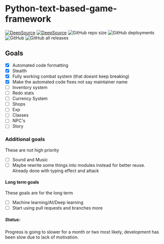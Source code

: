 # Python-text-based-game-framework

[![DeepSource](https://deepsource.io/gh/Dragonlord1005/Python-text-based-game-framework.svg/?label=active+issues&show_trend=true)](https://deepsource.io/gh/Dragonlord1005/Python-text-based-game-framework/?ref=repository-badge)
[![DeepSource](https://deepsource.io/gh/Dragonlord1005/Python-text-based-game-framework.svg/?label=resolved+issues&show_trend=true)](https://deepsource.io/gh/Dragonlord1005/Python-text-based-game-framework/?ref=repository-badge)
![GitHub repo size](https://img.shields.io/github/repo-size/Dragonlord1005/Python-text-based-game-framework?logo=github)
![GitHub deployments](https://img.shields.io/github/deployments/Dragonlord1005/python-text-based-game-framework/github-pages?label=Pages&logo=Github)
![GitHub](https://img.shields.io/github/license/Dragonlord1005/Python-text-based-game-framework?logo=github)
![GitHub all releases](https://img.shields.io/github/downloads/Dragonlord1005/python-text-based-game-framework/total?logo=github&style=flat-square)

## Goals

- [x] Automated code formatting
- [x] Stealth
- [x] Fully working combat system (that doesnt keep breaking)
- [x] Make the automated code fixes not say maintainer name
- [ ] Inventory system
- [ ] Redo stats
- [ ] Currency System
- [ ] Shops
- [ ] Exp
- [ ] Classes
- [ ] NPC's
- [ ] Story

### Additional goals

These are not high priority

- [ ] Sound and Music
- [ ] Maybe rewrite some things into modules instead for better reuse. Already done with typing effect and attack

#### Long term goals

These goals are for the long term

- [ ] Machine learning/AI/Deep learning
- [ ] Start using pull requests and branches more

##### Status:
Progress is going to slower for a month or two most likely, development has been slow due to lack of motivation.
